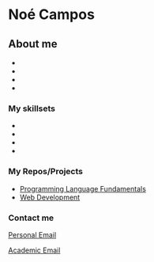 <h1>Noé Campos </h1>
<h2>About me</h2>
<ul>
  <li></li>
  <li></li>
  <li></li>
  <li></li>
</ul>
<h3>
  My skillsets
</h3>
<ul>
  <li></li>
  <li></li>
  <li></li>
  <li></li>
</ul>
<h3>
  My Repos/Projects
</h3>
<ul>
  <li><a href = "https://github.com/ncamposp/cs381">Programming Language Fundamentals</a></li>
  <li><a href = "https://github.com/ncamposp/cs290">Web Development</a></li>
</ul>
<h3>
  Contact me
</h3>

<p>
<a href = "mailto: campos.m.noe@gmail.com">Personal Email</a>
</p>

<p>
    <a href = "mailto: camposn@oregonstate.edu">Academic Email</a>
</p>

<!--
**ncamposp/ncamposp** is a ✨ _special_ ✨ repository because its `README.md` (this file) appears on your GitHub profile.

Here are some ideas to get you started:

- 🔭 I’m currently working on ...
- 🌱 I’m currently learning ...
- 👯 I’m looking to collaborate on ...
- 🤔 I’m looking for help with ...
- 💬 Ask me about ...
- 📫 How to reach me: ...
- 😄 Pronouns: ...
- ⚡ Fun fact: ...
-->
